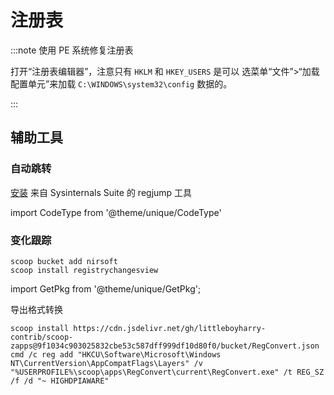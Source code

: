 # 注册表

:::note 使用 PE 系统修复注册表

打开“注册表编辑器”，注意只有 `HKLM` 和 `HKEY_USERS` 是可以
选菜单“文件”>“加载配置单元”来加载 `C:\WINDOWS\system32\config` 数据的。

:::

## 辅助工具

### 自动跳转

[安装](/docs/setup-mswin/advance/sysinternals) 来自 Sysinternals Suite 的 regjump 工具

import CodeType from '@theme/unique/CodeType'

<CodeType win cmd>

### 变化跟踪

</CodeType>

```batch
scoop bucket add nirsoft
scoop install registrychangesview

```

import GetPkg from '@theme/unique/GetPkg';

<GetPkg choco="registrychangesview" />

导出格式转换

```
scoop install https://cdn.jsdelivr.net/gh/littleboyharry-contrib/scoop-zapps@9f1034c903025832cbe53c587dff999df10d80f0/bucket/RegConvert.json
cmd /c reg add "HKCU\Software\Microsoft\Windows NT\CurrentVersion\AppCompatFlags\Layers" /v "%USERPROFILE%\scoop\apps\RegConvert\current\RegConvert.exe" /t REG_SZ /f /d "~ HIGHDPIAWARE"

```
